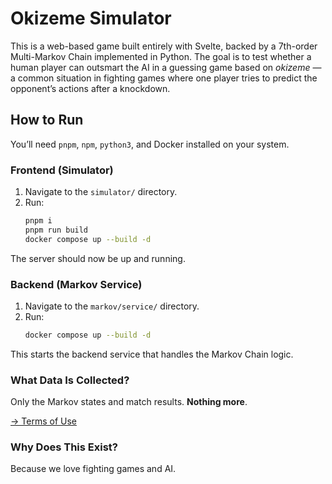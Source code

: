 # Okizeme Simulator

This is a web-based game built entirely with Svelte, backed by a 7th-order Multi-Markov Chain implemented in Python. The goal is to test whether a human player can outsmart the AI in a guessing game based on *okizeme* — a common situation in fighting games where one player tries to predict the opponent’s actions after a knockdown.

## How to Run

You’ll need `pnpm`, `npm`, `python3`, and Docker installed on your system.

### Frontend (Simulator)

1. Navigate to the `simulator/` directory.
2. Run:
   ```bash
   pnpm i
   pnpm run build
   docker compose up --build -d
   ```

The server should now be up and running.

### Backend (Markov Service)

1. Navigate to the `markov/service/` directory.
2. Run:
   ```bash
   docker compose up --build -d
   ```

This starts the backend service that handles the Markov Chain logic.

### What Data Is Collected?

Only the Markov states and match results. **Nothing more**.

[→ Terms of Use](./TERMS.md)

### Why Does This Exist?

Because we love fighting games and AI.

